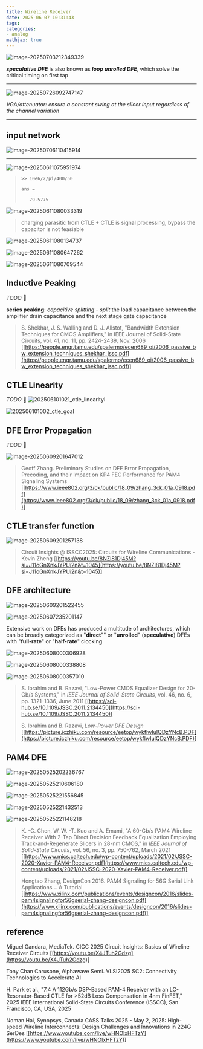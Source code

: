 ```yaml
---
title: Wireline Receiver
date: 2025-06-07 10:31:43
tags:
categories:
- analog
mathjax: true
---
```




![image-20250703212349339](rx/image-20250703212349339.png)

***speculative DFE*** is also known as ***loop unrolled DFE***, which solve the critical timing on first tap

---

![image-20250726092747147](rx/image-20250726092747147.png)

*VGA/attenuator: ensure a constant swing at the slicer input regardless of the channel variation*

---



## input network

![image-20250706110415914](rx/image-20250706110415914.png)

---

![image-20250611075951974](rx/image-20250611075951974.png)

> ```
> >> 10e6/2/pi/400/50
> 
> ans =
> 
>    79.5775
> ```

![image-20250611080033319](rx/image-20250611080033319.png)



> charging parasitic from CTLE + CTLE is signal processing,  bypass the capacitor is not feasiable

![image-20250611080134737](rx/image-20250611080134737.png)

![image-20250611080647262](rx/image-20250611080647262.png)

![image-20250611080709544](rx/image-20250611080709544.png)


## Inductive Peaking
*TODO* &#128197;

**series peaking**: *capacitive splitting* - *split* the load capacitance between the amplifier drain capacitance and the next stage gate capacitance


> S. Shekhar, J. S. Walling and D. J. Allstot, "Bandwidth Extension Techniques for CMOS Amplifiers," in IEEE Journal of Solid-State Circuits, vol. 41, no. 11, pp. 2424-2439, Nov. 2006 [[https://people.engr.tamu.edu/spalermo/ecen689_oi/2006_passive_bw_extension_techniques_shekhar_jssc.pdf](https://people.engr.tamu.edu/spalermo/ecen689_oi/2006_passive_bw_extension_techniques_shekhar_jssc.pdf)]

## CTLE Linearity

*TODO* &#128197;
![202506101021_ctle_linearityl](rx/202506101021_ctle_linearityl.PNG)

![202506101002_ctle_goal](rx/202506101002_ctle_goal.PNG)

## DFE Error Propagation

*TODO* &#128197;

![image-20250609201647012](rx/image-20250609201647012.png)





> Geoff Zhang. Preliminary Studies on DFE Error Propagation, Precoding, and their Impact on KP4 FEC Performance for PAM4 Signaling Systems [[https://www.ieee802.org/3/ck/public/18_09/zhang_3ck_01a_0918.pdf](https://www.ieee802.org/3/ck/public/18_09/zhang_3ck_01a_0918.pdf)]



## CTLE transfer function

![image-20250609201257138](rx/image-20250609201257138.png)

> Circuit Insights @ ISSCC2025: Circuits for Wireline Communications - Kevin Zheng [[https://youtu.be/8NZl81Dj45M?si=J11oGnXnkJYPUi2n&t=1045](https://youtu.be/8NZl81Dj45M?si=J11oGnXnkJYPUi2n&t=1045)]




## DFE architecture

![image-20250609201522455](rx/image-20250609201522455.png)

![image-20250607235201147](rx/image-20250607235201147.png)

Extensive work on DFEs has produced a multitude of architectures, which can be broadly categorized as "**direct**"" or "**unrolled**" (**speculative**) DFEs with "**full-rate**" or "**half-rate**" clocking



![image-20250608000306928](rx/image-20250608000306928.png)

![image-20250608000338808](rx/image-20250608000338808.png)

![image-20250608000357010](rx/image-20250608000357010.png)





> S. Ibrahim and B. Razavi, "Low-Power CMOS Equalizer Design for 20-Gb/s Systems," in *IEEE Journal of Solid-State Circuits*, vol. 46, no. 6, pp. 1321-1336, June 2011 [[https://sci-hub.se/10.1109/JSSC.2011.2134450](https://sci-hub.se/10.1109/JSSC.2011.2134450)]
>
> S. Ibrahim and B. Razavi, *Low-Power DFE Design* [[https://picture.iczhiku.com/resource/eetop/wykflwIuIQDzYNcB.PDF](https://picture.iczhiku.com/resource/eetop/wykflwIuIQDzYNcB.PDF)]





## PAM4 DFE

![image-20250525202236767](rx/image-20250525202236767.png)

![image-20250525210606180](rx/image-20250525210606180.png)



![image-20250525221556845](rx/image-20250525221556845.png)



![image-20250525221432513](rx/image-20250525221432513.png)

![image-20250525221148218](rx/image-20250525221148218.png)



> K. -C. Chen, W. W. -T. Kuo and A. Emami, "A 60-Gb/s PAM4 Wireline Receiver With 2-Tap Direct Decision Feedback Equalization Employing Track-and-Regenerate Slicers in 28-nm CMOS," in *IEEE Journal of Solid-State Circuits*, vol. 56, no. 3, pp. 750-762, March 2021 [[https://www.mics.caltech.edu/wp-content/uploads/2021/02/JSSC-2020-Xavier-PAM4-Receiver.pdf](https://www.mics.caltech.edu/wp-content/uploads/2021/02/JSSC-2020-Xavier-PAM4-Receiver.pdf)]
>
> Hongtao Zhang, DesignCon 2016. PAM4 Signaling for 56G Serial Link Applications − A Tutorial [[https://www.xilinx.com/publications/events/designcon/2016/slides-pam4signalingfor56gserial-zhang-designcon.pdf](https://www.xilinx.com/publications/events/designcon/2016/slides-pam4signalingfor56gserial-zhang-designcon.pdf)]



## reference

Miguel Gandara, MediaTek. CICC 2025 Circuit Insights: Basics of Wireline Receiver Circuits [[https://youtu.be/X4JTuh2Gdzg](https://youtu.be/X4JTuh2Gdzg)]

Tony Chan Carusone, Alphawave Semi. VLSI2025 SC2: Connectivity Technologies to Accelerate AI

H. Park et al., "7.4 A 112Gb/s DSP-Based PAM-4 Receiver with an LC-Resonator-Based CTLE for >52dB Loss Compensation in 4nm FinFET," 2025 IEEE International Solid-State Circuits Conference (ISSCC), San Francisco, CA, USA, 2025

Noman Hai, Synopsys, Canada CASS Talks 2025 - May 2, 2025: High-speed Wireline Interconnects: Design Challenges and Innovations in 224G SerDes [[https://www.youtube.com/live/wHNOlxHFTzY](https://www.youtube.com/live/wHNOlxHFTzY)]
